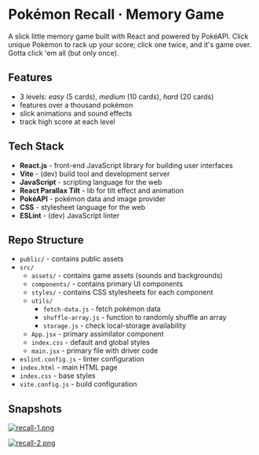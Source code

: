 # Pokémon Recall · Memory Game

A slick little memory game built with React and powered by PokéAPI. Click unique Pokémon to rack up your score; click one twice, and it's game over. Gotta click 'em all (but only once).

## Features

- 3 levels: _easy_ (5 cards), _medium_ (10 cards), _hard_ (20 cards)
- features over a thousand pokémon
- slick animations and sound effects
- track high score at each level

## Tech Stack

- **React.js** - front-end JavaScript library for building user interfaces
- **Vite** - (dev) build tool and development server
- **JavaScript** - scripting language for the web
- **React Parallax Tilt** - lib for tilt effect and animation
- **PokéAPI** - pokémon data and image provider
- **CSS** - stylesheet language for the web
- **ESLint** - (dev) JavaScript linter

## Repo Structure

- `public/` - contains public assets
- `src/`
  - `assets/` - contains game assets (sounds and backgrounds)
  - `components/` - contains primary UI components
  - `styles/` - contains CSS stylesheets for each component
  - `utils/`
    - `fetch-data.js` - fetch pokémon data
    - `shuffle-array.js` - function to randomly shuffle an array
    - `storage.js` - check local-storage availability
  - `App.jsx` - primary assimilator component
  - `index.css` - default and global styles
  - `main.jsx` - primary file with driver code
- `eslint.config.js` - linter configuration
- `index.html` - main HTML page
- `index.css` - base styles
- `vite.config.js` - build configuration

## Snapshots

[![recall-1.png](https://i.postimg.cc/Nfp2z82d/recall-1.png)](https://postimg.cc/CznKZqN8)

[![recall-2.png](https://i.postimg.cc/WbgTDsTg/recall-2.png)](https://postimg.cc/nCF6gbsh)
